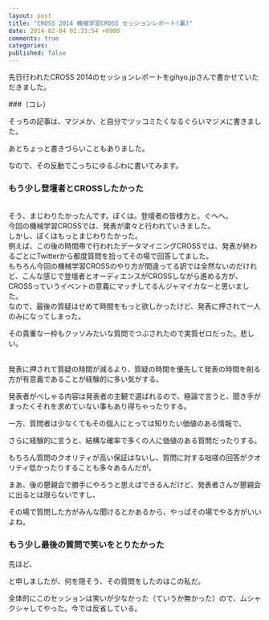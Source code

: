 ```yaml
---
layout: post
title: "CROSS 2014 機械学習CROSS セッションレポート(裏)"
date: 2014-02-04 01:33:54 +0900
comments: true
categories: 
published: false
---
```


先日行われたCROSS 2014のセッションレポートをgihyo.jpさんで書かせていただきました。

###（コレ）
<br/>

そっちの記事は、マジメか、と自分でツッコミたくなるぐらいマジメに書きました。

あとちょっと書きづらいこともありました。

なので、その反動でこっちにゆるふわに書いてみます。
<br/>

### もう少し登壇者とCROSSしたかった

<br/>
そう、まじわりたかったんです。ぼくは。登壇者の皆様方と。ぐへへ。
<br/>
今回の機械学習CROSSでは、発表が粛々と行われていきました。
<br/>
しかし、ぼくはもっとまじわりたかった。
<br/>
例えば、この後の時間帯で行われたデータマイニングCROSSでは、発表が終わるごとにTwitterから都度質問を拾ってその場で回答してました。
<br/>
もちろん今回の機械学習CROSSのやり方が間違ってる訳では全然ないのだけれど、こんな感じで登壇者とオーディエンスがCROSSしながら進める方が、CROSSっていうイベントの意義にマッチしてるんジャマイカなーと思いました。
<br/>
なので、最後の質疑はせめて時間をもっと欲しかったけど、発表に押されて一人のみになってしまった。

その貴重な一枠もクッソみたいな質問でつぶされたので実質ゼロだった。悲しい。

<br/>
発表に押されて質疑の時間が減るより、質疑の時間を優先して発表の時間を削る方が有意義であることが経験的に多い気がする。

発表者がべしゃる内容は発表者の主観で選ばれるので、極論で言うと、聞き手がまったくそれを求めていない事もあり得ちゃったりする。

一方、質問者は少なくてもその個人にとっては知りたい価値のある情報で、

さらに経験的に言うと、結構な確率で多くの人に価値のある質問だったりする。

もちろん質問のクオリティが高い保証はないし、質問に対する咄嗟の回答がクオリティ低かったりすることも多々あるんだが。
<br/>

まあ、後の懇親会で勝手にやろうと思えばできるんだけど、発表者さんが懇親会に出るとは限らないですし、

その場で質問した方がみんな聞けるとかあるから、やっぱその場でやる方がいいよね。
<br/>



### もう少し最後の質問で笑いをとりたかった

先ほど、

と申しましたが、何を隠そう、その質問をしたのはこの私だ。

全体的にこのセッションは笑いが少なかった（ていうか無かった）ので、ムシャクシャしてやった。今では反省している。




